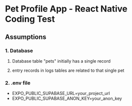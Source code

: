 # Pet Profile App - React Native Coding Test

## Assumptions

### 1. Database

  1. Database table "pets" initially has a single record
  
  2. entry records in logs tables are related to that single pet

  

### 2. .env file
- EXPO_PUBLIC_SUPABASE_URL=your_project_url
- EXPO_PUBLIC_SUPABASE_ANON_KEY=your_anon_key
